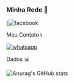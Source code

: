 ### Minha Rede 👋

[![facebook](	https://img.shields.io/badge/Facebook-1877F2?style=for-the-badge&logo=facebook&logoColor=white)

Meu Contato 📞

[![whatsapp](https://img.shields.io/badge/WhatsApp-25D366?style=for-the-badge&logo=whatsapp&logoColor=white) ](https://api.whatsapp.com/send?phone=SeuNúmero&text=81971175520)

Dados 📊

![Anurag's GitHub stats](https://github-readme-stats.vercel.app/api?username=daniloddn41&show_icons=true&theme=radical)

